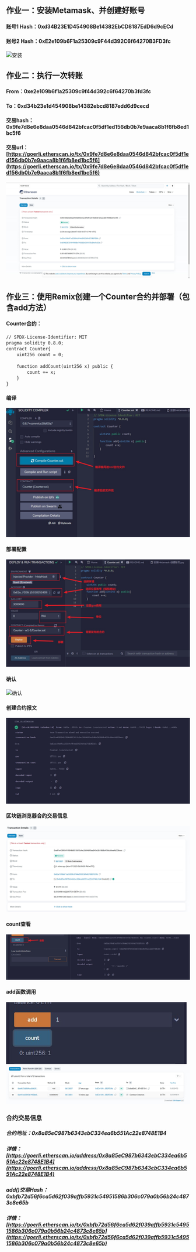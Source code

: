 ## 作业一：安装Metamask、并创建好账号
#### 账号1 Hash：0xd34B23E1D454908Be14382EbCD8187EdD6d9cECd
#### 账号2 Hash：0xE2e109b6F1a25309c9F44d392C6f64270B3FD3fc

![安装](./screenshot/安装.jpg "安装")

## 作业二：执行一次转账
#### From：0xe2e109b6f1a25309c9f44d392c6f64270b3fd3fc
#### To：0xd34b23e1d454908be14382ebcd8187edd6d9cecd
#### 交易hash：0x9fe7d8e6e8daa0546d842bfcac0f5df1ed156db0b7e9aaca8b1f6fb8ed1bc5f6
#### 交易url：[https://goerli.etherscan.io/tx/0x9fe7d8e6e8daa0546d842bfcac0f5df1ed156db0b7e9aaca8b1f6fb8ed1bc5f6](https://goerli.etherscan.io/tx/0x9fe7d8e6e8daa0546d842bfcac0f5df1ed156db0b7e9aaca8b1f6fb8ed1bc5f6)
![转账记录](./screenshot/转账.jpg "转账记录")

## 作业三：使用Remix创建一个Counter合约并部署（包含add方法）

#### Counter合约：
```Solidity
// SPDX-License-Identifier: MIT
pragma solidity 0.8.0;
contract Counter{
    uint256 count = 0;

    function addCount(uint256 x) public {
        count += x;
    }
}
```

#### 编译
![编译](./screenshot/编译.jpg "编译")
#### 部署配置
![部署配置](./screenshot/部署配置.jpg "部署配置")
#### 确认
![确认](./screenshot/确认.jpg "确认")
#### 创建合约报文
![创建合约报文](./screenshot/创建合约报文.jpg "创建合约报文")
#### 区块链浏览器合约交易信息
![合约](./screenshot/合约.jpg "合约")
#### count查看
![count](./screenshot/count.jpg "count")
#### add函数调用
![add1](./screenshot/add1.jpg "add1")
![add2](./screenshot/add2.jpg "add2")

### 合约交易信息
##### 合约地址：0x8a85eC987b6343ebC334ea6b551Ac22e8748E1B4
##### 详情：[https://goerli.etherscan.io/address/0x8a85eC987b6343ebC334ea6b551Ac22e8748E1B4](https://goerli.etherscan.io/address/0x8a85eC987b6343ebC334ea6b551Ac22e8748E1B4)
##### add()交易Hash：0xbfb72d56f6ca5d62f039affb5931c54951586b306c079a0b56b24c4873c8e65b
##### 详情：[https://goerli.etherscan.io/tx/0xbfb72d56f6ca5d62f039affb5931c54951586b306c079a0b56b24c4873c8e65b](https://goerli.etherscan.io/tx/0xbfb72d56f6ca5d62f039affb5931c54951586b306c079a0b56b24c4873c8e65b)
